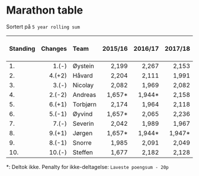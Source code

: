 # Marathon table

Sortert på `5 year rolling sum`

| Standing | Changes | Team       | 2015/16  | 2016/17  | 2017/18 | 2018/19 | 2019/20 | 2020/21 | 2021/22 | 2022/23 | 2023/24 |5 year rolling sum | Sum       |
| :------- | ------: | :--------- | -------: | -------: | ------: | ------: | ------: | ----:   | ----:   | ----:   | ----:   |------------:      | -------:  |
| 1.       | 1.(-)   | Øystein    | 2,199    | 2,267    | 2,153   | 2,220   | 2,244   | 2,446   | 2,532   | 2,480   | 2,601   |12,303             | 21,142    |
| 2.       | 4.(+2)  | Håvard     | 2,204    | 2,111    | 1,991   | 2,153   | 2,345   | 2,331   | 2,335   | 2,522   | 2,509   |11,042             | 20,501    |
| 3.       | 3.(-)   | Nicolay    | 2,082    | 1,969    | 2,082   | 2,147   | 2,296   | 2,340   | 2,472   | 2,521   | 2,315   |11,944             | 20,224    |
| 4.       | 2.(-2)  | Andreas    | 1,657*   | 1,944*   | 2,158   | 2,318   | 2,222   | 2,362   | 2,529   | 2,473   | 2,320   |11,906             | 19,983    |
| 5.       | 6.(+1)  | Torbjørn   | 2,174    | 1,964    | 2,118   | 2,047   | 2,090   | 2,379   | 2,542   | 2,297   | 2,423   |11,731             | 20,034    |
| 6.       | 5.(-1)  | Øyvind     | 1,657*   | 2,065    | 2,236   | 2,066   | 2,119   | 2,368   | 2,569   | 2,353   | 2,284   |11,693             | 19,717    |
| 7.       | 7.(-)   | Severin    | 2,042    | 1,989    | 1,967   | 2,098   | 2,313   | 2,326   | 2,230   | 2,312   | 2,494   |11,675             | 19,771    |
| 8.       | 9.(+1)  | Jørgen     | 1,657*   | 1,944*   | 1,947*  | 1,995*  | 2,070*  | 2,319   | 2,362   | 2,348   | 2,407   |11,506             | 19,049    |
| 9.       | 8.(-1)  | Snorre     | 1,985    | 2,091    | 2,049   | 2,015   | 2,152   | 2,302   | 2,274   | 2,365   | 2,272   |11,365             | 19,505    |
| 10.      | 10.(-)  | Steffen    | 1,677    | 2,182    | 2,128   | 2,437   | 2,271   | 2,316   | 1,776   | 2,277*  | 2,422   |11,062             | 19,486    |

*: Deltok ikke. Penalty for ikke-deltagelse: `Laveste poengsum - 20p`
